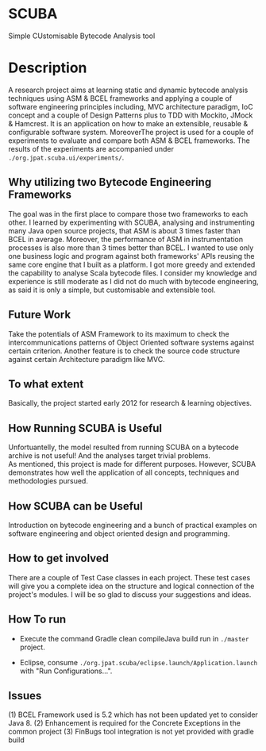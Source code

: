 # SCUBA
Simple CUstomisable Bytecode Analysis tool

Description
=

A research project aims at learning static and dynamic bytecode analysis techniques using ASM & BCEL frameworks and applying a couple of software engineering principles 
including, MVC architecture paradigm, IoC concept and a couple of Design Patterns plus to TDD with Mockito, JMock & Hamcrest. It is an application on how to make an extensible, reusable & configurable software system.
MoreoverThe project is used for a couple of experiments to evaluate and compare both ASM & BCEL frameworks. 
The results of the experiments are accompanied under `./org.jpat.scuba.ui/experiments/`.

Why utilizing two Bytecode Engineering Frameworks
--

The goal was in the first place to compare those two frameworks to each other. I learned by experimenting with SCUBA, analysing and instrumenting many Java open source projects, that ASM is about 3 times faster than BCEL in average. 
Moreover, the performance of ASM in instrumentation processes is also more than 3 times better than BCEL.
I wanted to use only one business logic and program against both frameworks' APIs reusing the same core engine that I built as a platform.
I got more greedy and extended the capability to analyse Scala bytecode files. 
I consider my knowledge and experience is still moderate as I did not do much with bytecode engineering, as said it is only a simple, but customisable and extensible tool.
  
Future Work
--
Take the potentials of ASM Framework to its maximum to check the intercommunications patterns of Object Oriented software systems against certain criterion.
Another feature is to check the source code structure against certain Architecture paradigm like MVC. 

To what extent
--
Basically, the project started early 2012 for research & learning objectives.


How Running SCUBA is Useful
--
Unfortuantelly, the model resulted from running SCUBA on a bytecode archive is not useful! And the analyses target trivial problems.  
As mentioned, this project is made for different purposes. However, SCUBA demonstrates how well the application of all concepts, techniques and methodologies pursued.

How SCUBA can be Useful
--
Introduction on bytecode engineering and a bunch of practical examples on software engineering and object oriented design and programming. 


How to get involved
--
There are a couple of Test Case classes in each project. These test cases will give you a complete idea on the structure and logical connection of the project's modules.
I will be so glad to discuss your suggestions and ideas.



How To run
--

* Execute the command Gradle clean compileJava build run in `./master` project.

* Eclipse, consume `./org.jpat.scuba/eclipse.launch/Application.launch` with "Run Configurations...".

Issues
--
(1) BCEL Framework used is 5.2 which has not been updated yet to consider Java 8.
(2) Enhancement is required for the Concrete Exceptions in the common project
(3) FinBugs tool integration is not yet provided with gradle build

